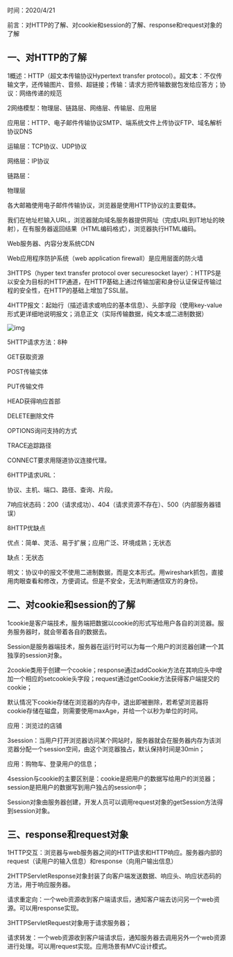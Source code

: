 时间：2020/4/21

前言：对HTTP的了解、对cookie和session的了解、response和request对象的了解

## 一、对HTTP的了解

1概述：HTTP（超文本传输协议Hypertext transfer protocol）。超文本：不仅传输文字，还传输图片、音频、超链接；传输：请求方把传输数据包发给应答方；协议：网络传递的规范

2网络模型：物理层、链路层、网络层、传输层、应用层

应用层：HTTP、电子邮件传输协议SMTP、端系统文件上传协议FTP、域名解析协议DNS

运输层：TCP协议、UDP协议

网络层：IP协议

链路层：

物理层

各大邮箱使用电子邮件传输协议，浏览器是使用HTTP协议的主要载体。

我们在地址栏输入URL，浏览器就向域名服务器提供网址（完成URL到IT地址的映射），在有服务器返回结果（HTML编码格式），浏览器执行HTML编码。

Web服务器、内容分发系统CDN

Web应用程序防护系统（web application firewall）是应用层面的防火墙

3HTTPS（hyper text transfer protocol over securesocket layer）：HTTPS是以安全为目标的HTTP通道，在HTTP基础上通过传输加密和身份认证保证传输过程的安全性，在HTTP的基础上增加了SSL层。

4HTTP报文：起始行（描述请求或响应的基本信息）、头部字段（使用key-value形式更详细地说明报文；消息正文（实际传输数据，纯文本或二进制数据）

![img](https://img-blog.csdnimg.cn/20200421192134162.png?x-oss-process=image/watermark,type_ZmFuZ3poZW5naGVpdGk,shadow_10,text_aHR0cHM6Ly9ibG9nLmNzZG4ubmV0L3dlaXhpbl80Mjg3NTI0NQ==,size_16,color_FFFFFF,t_70)![点击并拖拽以移动](data:image/gif;base64,R0lGODlhAQABAPABAP///wAAACH5BAEKAAAALAAAAAABAAEAAAICRAEAOw==)



5HTTP请求方法：8种

GET获取资源

POST传输实体

PUT传输文件

HEAD获得响应首部

DELETE删除文件

OPTIONS询问支持的方式

TRACE追踪路径

CONNECT要求用隧道协议连接代理。

6HTTP请求URL：

协议、主机、端口、路径、查询、片段。

7响应状态码：200（请求成功）、404（请求资源不存在）、500（内部服务器错误）

8HTTP优缺点

优点：简单、灵活、易于扩展；应用广泛、环境成熟；无状态

缺点：无状态

明文：协议中的报文不使用二进制数据，而是文本形式。用wireshark抓包，直接用肉眼查看和修改，方便调试。但是不安全，无法判断通信双方的身份。

## 二、对cookie和session的了解

1cookie是客户端技术，服务端把数据以cookie的形式写给用户各自的浏览器。服务服务器时，就会带着各自的数据去。

Session是服务器端技术，服务器在运行时可以为每一个用户的浏览器创建一个其独享的session对象。

2cookie类用于创建一个cookie；response通过addCookie方法在其响应头中增加一个相应的setcookie头字段；request通过getCookie方法获得客户端提交的cookie；

默认情况下cookie存储在浏览器的内存中，退出即被删除，若希望浏览器将cookie存储在磁盘，则需要使用maxAge，并给一个以秒为单位的时间。

应用：浏览过的店铺

3session：当用户打开浏览器访问某个网站时，服务器就会在服务器内存为该浏览器分配一个session空间，由这个浏览器独占，默认保持时间是30min；

应用：购物车、登录用户的信息；

4session与cookie的主要区别是：cookie是把用户的数据写给用户的浏览器；session是把用户的数据写到用户独占的session中；

Session对象由服务器创建，开发人员可以调用request对象的getSession方法得到session对象。

## 三、response和request对象

1HTTP交互：浏览器与web服务器之间的HTTP请求和HTTP响应。服务器内部的request（读用户的输入信息）和response（向用户输出信息）

2HTTPServletResponse对象封装了向客户端发送数据、响应头、响应状态码的方法，用于响应服务器。

请求重定向：一个web资源收到客户端请求后，通知客户端去访问另一个web资源。可以用response实现。

3HTTPServletRequest对象用于请求服务器；

请求转发：一个web资源收到客户端请求后，通知服务器去调用另外一个web资源进行处理。可以用request实现。应用场景有MVC设计模式。